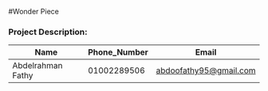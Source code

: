 #Wonder Piece

### Project Description:

          
| Name | Phone_Number | Email | 
| ---- | ------------ | ----- |
| Abdelrahman Fathy  | 01002289506 | abdoofathy95@gmail.com |